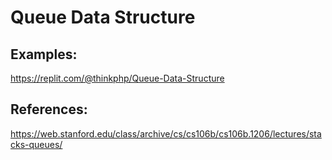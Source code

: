 # Queue Data Structure

## Examples:

https://replit.com/@thinkphp/Queue-Data-Structure

## References:

https://web.stanford.edu/class/archive/cs/cs106b/cs106b.1206/lectures/stacks-queues/
